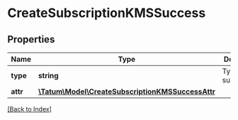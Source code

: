 # CreateSubscriptionKMSSuccess

## Properties

Name | Type | Description | Notes
------------ | ------------- | ------------- | -------------
**type** | **string** | Type of the subscription. |
**attr** | [**\Tatum\Model\CreateSubscriptionKMSSuccessAttr**](CreateSubscriptionKMSSuccessAttr.md) |  |

[[Back to Index]](../index.md)
